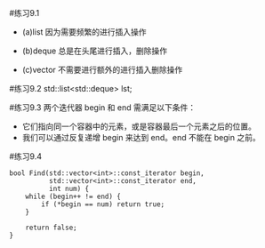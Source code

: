 #练习9.1
- (a)list 因为需要频繁的进行插入操作

- (b)deque 总是在头尾进行插入，删除操作

- (c)vector 不需要进行额外的进行插入删除操作

#练习9.2
  std::list<std::deque<int>> lst;

#练习9.3
两个迭代器 begin 和 end 需满足以下条件：
- 它们指向同一个容器中的元素，或是容器最后一个元素之后的位置。
- 我们可以通过反复递增 begin 来达到 end。end 不能在 begin 之前。

#练习9.4
```
bool Find(std::vector<int>::const_iterator begin,
          std::vector<int>::const_iterator end,
          int num) {
    while (begin++ != end) {
        if (*begin == num) return true;
    }

    return false;
}
```
